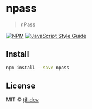 # npass

> nPass

[![NPM](https://img.shields.io/npm/v/npass.svg)](https://www.npmjs.com/package/npass) [![JavaScript Style Guide](https://img.shields.io/badge/code_style-standard-brightgreen.svg)](https://standardjs.com)

## Install

```bash
npm install --save npass
```

## License

MIT © [tjl-dev](https://github.com/tjl-dev/npass)
